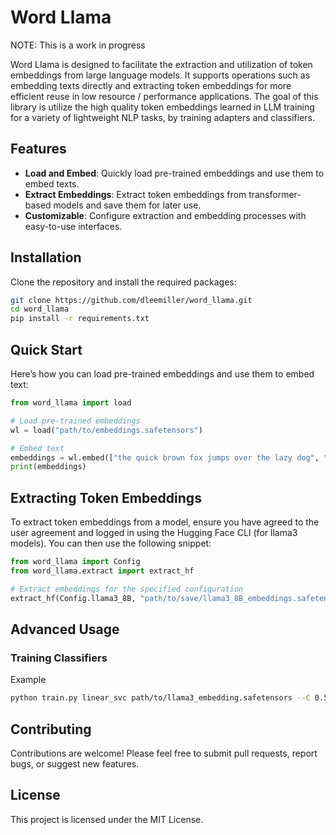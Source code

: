 # Word Llama

NOTE: This is a work in progress

Word Llama is designed to facilitate the extraction and utilization of token embeddings from large language models. It supports operations such as embedding texts directly and extracting token embeddings for more efficient reuse in low resource / performance applications. The goal of this library is utilize the high quality token embeddings learned in LLM training for a variety of lightweight NLP tasks, by training adapters and classifiers.

## Features

- **Load and Embed**: Quickly load pre-trained embeddings and use them to embed texts.
- **Extract Embeddings**: Extract token embeddings from transformer-based models and save them for later use.
- **Customizable**: Configure extraction and embedding processes with easy-to-use interfaces.

## Installation

Clone the repository and install the required packages:

```bash
git clone https://github.com/dleemiller/word_llama.git
cd word_llama
pip install -r requirements.txt
```

## Quick Start

Here’s how you can load pre-trained embeddings and use them to embed text:

```python
from word_llama import load

# Load pre-trained embeddings
wl = load("path/to/embeddings.safetensors")

# Embed text
embeddings = wl.embed(["the quick brown fox jumps over the lazy dog", "and all that jazz"])
print(embeddings)
```

## Extracting Token Embeddings

To extract token embeddings from a model, ensure you have agreed to the user agreement and logged in using the Hugging Face CLI (for llama3 models). You can then use the following snippet:

```python
from word_llama import Config
from word_llama.extract import extract_hf

# Extract embeddings for the specified configuration
extract_hf(Config.llama3_8B, "path/to/save/llama3_8B_embeddings.safetensors")
```

## Advanced Usage
### Training Classifiers

Example

```bash
python train.py linear_svc path/to/llama3_embedding.safetensors --C 0.5 --device cuda
```

## Contributing

Contributions are welcome! Please feel free to submit pull requests, report bugs, or suggest new features.

## License

This project is licensed under the MIT License.


